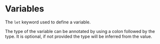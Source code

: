 # Variables

The `let` keyword used to define a variable. 

The type of the variable can be annotated by using a colon followed by the type. 
It is optional, if not provided the type will be inferred from the value.


